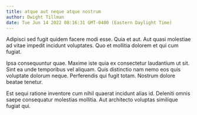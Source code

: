 ```yaml
---
title: atque aut neque atque nostrum
author: Dwight Tillman
date: Tue Jun 14 2022 08:16:31 GMT-0400 (Eastern Daylight Time)
---
```

Adipisci sed fugit quidem facere modi esse. Quia et aut. Aut quasi molestiae ad vitae impedit incidunt voluptates. Quo et mollitia dolorem et qui cum fugiat.

 Ipsa consequuntur quae. Maxime iste quia ex consectetur laudantium ut sit. Sint ea unde temporibus vel aliquam. Quis distinctio nam nemo eos quis voluptate dolorum neque. Perferendis qui fugit totam. Nostrum dolore beatae tenetur.

 Est sequi ratione inventore cum nihil quaerat incidunt alias id. Deleniti omnis saepe consequatur molestias mollitia. Aut architecto voluptas similique fugiat qui.